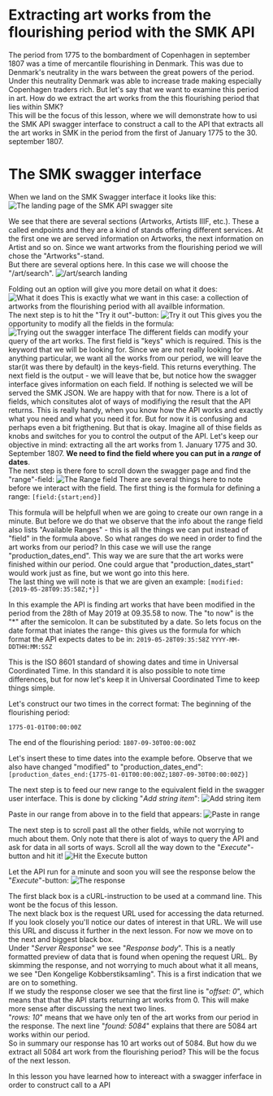 # Extracting art works from the flourishing period with the SMK API
The period from 1775 to the bombardment of Copenhagen in september 1807 was a time of mercantile flourishing in Denmark. This was due to Denmark's neutrality in the wars between the great powers of the period. Under this neutrality Denmark was able to increase trade making especially Copenhagen traders rich. But let's say that we want to examine this period in art. How do we extract the art works from the this flourishing period that lies within SMK?  
This will be the focus of this lesson, where we will demonstrate how to usi the SMK API swagger interface to construct a call to the API that extracts all the art works in SMK in the period from the first of January 1775 to the 30. september 1807.  
# The SMK swagger interface


When we land on the SMK Swagger interface it looks like this: 
![The landing page of the SMK API swagger site](instruction_pics/0_landing.png)

We see that there are several sections (Artworks, Artists IIIF, etc.). These a called endpoints and they are a kind of stands offering different services. At the first one we are served information on Artworks, the next information on Artist and so on. Since we want artworks from the flourishing period we will chose the "Artworks"-stand.  
But there are several options here. In this case we will choose the "/art/search". 
![/art/search landing](instruction_pics/1_landing_edited.png)

Folding out an option will give you more detail on what it does:
![What it does](instruction_pics/2_what_it_does.png)
This is exactly what we want in this case: a collection of artworks from the flourishing period with all availble information.  
The next step is to hit the "Try it out"-button: 
![Try it out](instruction_pics/3_try_it_out.png)
This gives you the opportunity to modify all the fields in the formula:
![Trying out the swagger interface](instruction_pics/4_trying_it_out.png)
The different fields can modify your query of the art works. The first field is "keys" which is required. This is the keyword that we will be looking for. Since we are not really looking for anything particular, we want all the works from our period, we will leave the star(it was there by default) in the keys-field. This returns everything. The next field is the output - we will leave that be, but notice how the swagger interface gives information on each field. If nothing is selected we will be served the SMK JSON. We are happy with that for now. There is a lot of fields, which consitutes alot of ways of modifiying the result that the API returns. This is really handy, when you know how the API works and exactly what you need and what you need it for. But for now it is confusing and perhaps even a bit frigthening. But that is okay. Imagine all of thise fields as knobs and switches for you to control the output of the API. Let's keep our objective in mind: extracting all the art works from 1. January 1775 and 30. September 1807. **We need to find the field where you can put in a *range* of dates**.  
The next step is there fore to scroll down the swagger page and find the "range"-field: 
![The Range field](instruction_pics/5_range.png)
There are several things here to note before we interact with the field. The first thing is the formula for defining a range: 
`[field:{start;end}]`

This formula will be helpfull when we are going to create our own range in a minute. But before we do that we observe that the info about the range field also lists "Available Ranges" - this is all the things we can put instead of "field" in the formula above. So what ranges do we need in order to find the art works from our period? In this case we will use the range "production_dates_end". This way we are sure that the art works were finished within our period. One could argue that "production_dates_start" would work just as fine, but we wont go into this here.  
The last thing we will note is that we are given an example: 
`[modified:{2019-05-28T09:35:58Z;*}]`

In this example the API is finding art works that have been modified in the period from the 28th of May 2019 at 09.35.58 to now. The "to now" is the "*" after the semicolon. It can be substituted by a date. So lets focus on the date format that iniates the range- this gives us the formula for which format the API expects dates to be in: 
`2019-05-28T09:35:58Z`
`YYYY-MM-DDTHH:MM:SSZ`

This is the ISO 8601 standard of showing dates and time in Universal Coordinated Time. In this standard it is also possible to note time differences, but for now let's keep it in Universal Coordinated Time to keep things simple. 

Let's construct our two times in the correct format:
The beginning of the flourishing period:  

`1775-01-01T00:00:00Z`

The end of the flourishing period:
`1807-09-30T00:00:00Z`

Let's insert these to time dates into the example before. Observe that we also have changed "modified" to "production_dates_end":
`[production_dates_end:{1775-01-01T00:00:00Z;1807-09-30T00:00:00Z}]`

The next step is to feed our new range to the equivalent field in the swagger user interface. This is done by clicking "*Add string item*":
![Add string item](instruction_pics/6_1_range_add_string.png)

Paste in our range from above in to the field that appears:
![Paste in range](instruction_pics/6_2_paste_in_range.png)

The next step is to scroll past all the other fields, while not worrying to much about them. Only note that there is alot of ways to query the API and ask for data in all sorts of ways. Scroll all the way down to the "*Execute*"-button and hit it!
![Hit the Execute button](instruction_pics/7_execute.png)

Let the API run for a minute and soon you will see the response below the "*Execute*"-button: 
![The response](instruction_pics/8_response.png)

The first black box is a cURL-instruction to be used at a command line. This wont be the focus of this lesson.  
The next black box is the request URL used for accessing the data returned. If you look closely you'll notice our dates of interest in that URL. We will use this URL and discuss it further in the next lesson. For now we move on to the next and biggest black box.  
Under "*Server Response*" we see "*Response body*". This is a neatly formatted preview of data that is found when opening the request URL. By skimming the response, and not worrying to much about what it all means, we see "Den Kongelige Kobberstiksamling". This is a first indication that we are on to something.  
If we study the response closer we see that the first line is "*offset: 0*", which means that that the API starts returning art works from 0. This will make more sense after discussing the next two lines.  
"*rows: 10*" means that we have only ten of the art works from our period in the response. The next line "*found: 5084*" explains that there are 5084 art works within our period.  
So in summary our response has 10 art works out of 5084. But how du we extract all 5084 art work from the flourishing period? This will be the focus of the next lesson. 

In this lesson you have learned how to intereact with a swagger inferface in order to construct call to a API 
